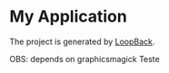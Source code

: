 # My Application

The project is generated by [LoopBack](http://loopback.io).

OBS: depends on graphicsmagick
Teste